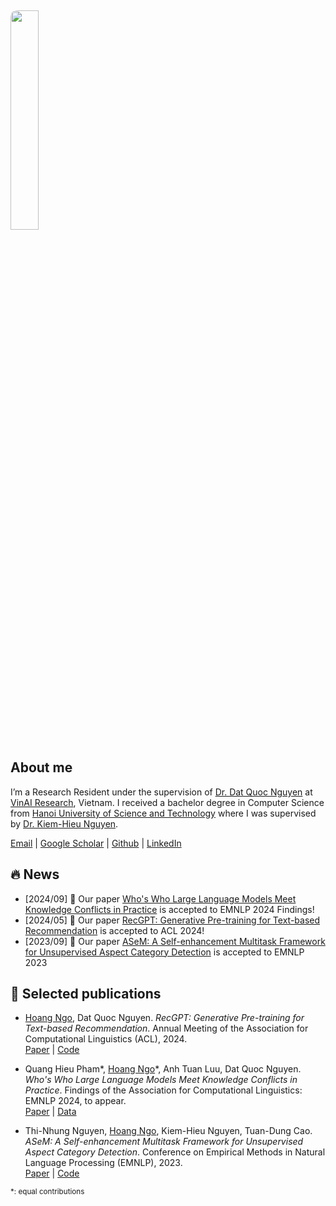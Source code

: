 <img src="../../assets/ava300.jpg" style="display: block; margin-top: 5px; margin-left: 0; margin-right: auto; margin-bottom: 5px; width: 30%; border-radius: 10px;">

## About me
I’m a Research Resident under the supervision of [Dr. Dat Quoc Nguyen](https://datquocnguyen.github.io) at [VinAI Research](https://vinai.io), Vietnam. I received a bachelor degree in Computer Science from [Hanoi University of Science and Technology](https://hust.edu.vn) where I was supervised by [Dr. Kiem-Hieu Nguyen](https://users.soict.hust.edu.vn/hieunk).

[Email](mailto:ngoviethoang753@gmail.com) | [Google Scholar](https://scholar.google.com/citations?user=TDR3p1EAAAAJ&hl=en&authuser=1) | [Github](https://github.com/hoangnv735) | [LinkedIn](https://www.linkedin.com/in/hoangnv735/) 

## 🔥 News
- [2024/09] 📄 Our paper [Who's Who Large Language Models Meet Knowledge Conflicts in Practice](https://arxiv.org/abs/2410.15737) is accepted to EMNLP 2024 Findings!
- [2024/05] 📄 Our paper [RecGPT: Generative Pre-training for Text-based Recommendation](https://aclanthology.org/2024.acl-short.29) is accepted to ACL 2024!
- [2023/09] 📄 Our paper [ASeM: A Self-enhancement Multitask Framework for Unsupervised Aspect Category Detection](https://aclanthology.org/2023.emnlp-main.500) is accepted to EMNLP 2023

## 📝 Selected publications

- <u>Hoang Ngo</u>, Dat Quoc Nguyen. _RecGPT: Generative Pre-training for Text-based Recommendation_. Annual Meeting of the Association for Computational Linguistics (ACL), 2024. <br> [Paper](https://aclanthology.org/2024.acl-short.29) | [Code](https://github.com/VinAIResearch/RecGPT)

- Quang Hieu Pham\*, <u>Hoang Ngo</u>\*, Anh Tuan Luu, Dat Quoc Nguyen. _Who's Who Large Language Models Meet Knowledge Conflicts in Practice_. Findings of the Association for Computational Linguistics: EMNLP 2024, to appear. <br> [Paper](https://arxiv.org/abs/2410.15737) | [Data](https://github.com/VinAIResearch/WhoQA)

- Thi-Nhung Nguyen, <u>Hoang Ngo</u>, Kiem-Hieu Nguyen, Tuan-Dung Cao.  _ASeM: A Self-enhancement Multitask Framework for Unsupervised Aspect Category Detection_. Conference on Empirical Methods in Natural Language Processing (EMNLP), 2023. <br> [Paper](https://aclanthology.org/2023.emnlp-main.500/) | [Code](https://github.com/nhungnt7/ASEM)

<sub>\*: equal contributions</sub>

